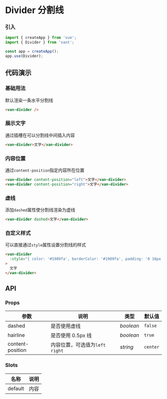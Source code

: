 # Divider 分割线

### 引入

```js
import { createApp } from 'vue';
import { Divider } from 'vant';

const app = createApp();
app.use(Divider);
```

## 代码演示

### 基础用法

默认渲染一条水平分割线

```html
<van-divider />
```

### 展示文字

通过插槽在可以分割线中间插入内容

```html
<van-divider>文字</van-divider>
```

### 内容位置

通过`content-position`指定内容所在位置

```html
<van-divider content-position="left">文字</van-divider>
<van-divider content-position="right">文字</van-divider>
```

### 虚线

添加`dashed`属性使分割线渲染为虚线

```html
<van-divider dashed>文字</van-divider>
```

### 自定义样式

可以直接通过`style`属性设置分割线的样式

```html
<van-divider
  :style="{ color: '#1989fa', borderColor: '#1989fa', padding: '0 16px' }"
>
  文字
</van-divider>
```

## API

### Props

| 参数             | 说明                             | 类型      | 默认值   |
| ---------------- | -------------------------------- | --------- | -------- |
| dashed           | 是否使用虚线                     | _boolean_ | `false`  |
| hairline         | 是否使用 0.5px 线                | _boolean_ | `true`   |
| content-position | 内容位置，可选值为`left` `right` | _string_  | `center` |

### Slots

| 名称    | 说明 |
| ------- | ---- |
| default | 内容 |

